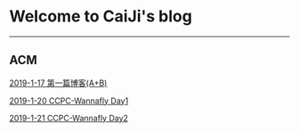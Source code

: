 # Welcome to CaiJi's blog

------------------------
## ACM
[2019-1-17 第一篇博客(A+B)](./Blog/ACM/someproblem/2019-1-17.md)

[2019-1-20 CCPC-Wannafly Day1](./Blog/ACM/ccpc-wannaflay/2019_winter_camp/2019-1-20_day1.md)

[2019-1-21 CCPC-Wannafly Day2](./Blog/ACM/ccpc-wannaflay/2019_winter_camp/2019-1-21_day2.md)
